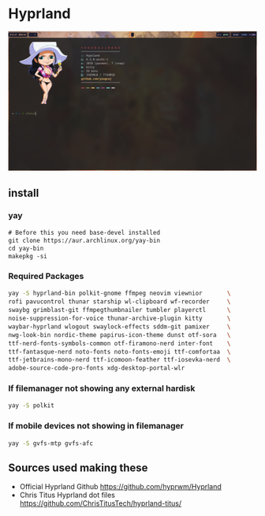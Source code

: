 # Hyprland



![Screenshot](https://github.com/Yougraj/hyprland-dot/blob/main/main.jpg)

## install

### yay

```
# Before this you need base-devel installed
git clone https://aur.archlinux.org/yay-bin
cd yay-bin
makepkg -si
```


### Required Packages

```bash
yay -S hyprland-bin polkit-gnome ffmpeg neovim viewnior       \
rofi pavucontrol thunar starship wl-clipboard wf-recorder     \
swaybg grimblast-git ffmpegthumbnailer tumbler playerctl      \
noise-suppression-for-voice thunar-archive-plugin kitty       \
waybar-hyprland wlogout swaylock-effects sddm-git pamixer     \
nwg-look-bin nordic-theme papirus-icon-theme dunst otf-sora   \
ttf-nerd-fonts-symbols-common otf-firamono-nerd inter-font    \
ttf-fantasque-nerd noto-fonts noto-fonts-emoji ttf-comfortaa  \
ttf-jetbrains-mono-nerd ttf-icomoon-feather ttf-iosevka-nerd  \
adobe-source-code-pro-fonts xdg-desktop-portal-wlr
```

### If filemanager not showing any external hardisk
```bash
yay -S polkit 
```
### If mobile devices not showing in filemanager

```bash
yay -S gvfs-mtp gvfs-afc
```



## Sources used making these

- Official Hyprland Github <https://github.com/hyprwm/Hyprland>
- Chris Titus Hyprland dot files <https://github.com/ChrisTitusTech/hyprland-titus/>